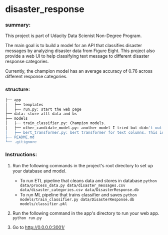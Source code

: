 # disaster_response
### summary:
This project is part of Udacity Data Scienist Non-Degree Program.

The main goal is to build a model for an API that classifies disaster messages by analyzing disaster data from Figure Eight. This project also provide a web UI to help classifying text message to different disaster response categories.

Currently, the champion model has an average accuracy of 0.76 across different response categories. 

### structure:

 ```bash
├── app
│   ├── templates
│   ├── run.py: start the web page
├── data: store alll data and bs
├── models
│   ├── train_classifier.py: Champion models. 
│   ├── other_candidate_model.py: another model I tried but didn't out-perform the champion model.
│   ├── bert_transformer.py: bert transformer for text columns. This is too slow to run. 
├── README.md
└── .gitignore
```


### Instructions:
1. Run the following commands in the project's root directory to set up your database and model.

    - To run ETL pipeline that cleans data and stores in database
        `python data/process_data.py data/disaster_messages.csv data/disaster_categories.csv data/DisasterResponse.db`
    - To run ML pipeline that trains classifier and saves
        `python models/train_classifier.py data/DisasterResponse.db models/classifier.pkl`

2. Run the following command in the app's directory to run your web app.
    `python run.py`
    
3. Go to http://0.0.0.0:3001/

